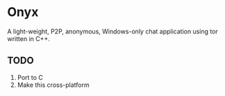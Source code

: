 # Onyx
A light-weight, P2P, anonymous, Windows-only chat application using tor written in C++.

## TODO
1. Port to C
2. Make this cross-platform
